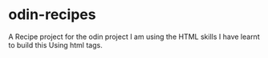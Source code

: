 # odin-recipes
A Recipe project for the odin project
I am using the HTML skills I have learnt to build this
Using html tags.
